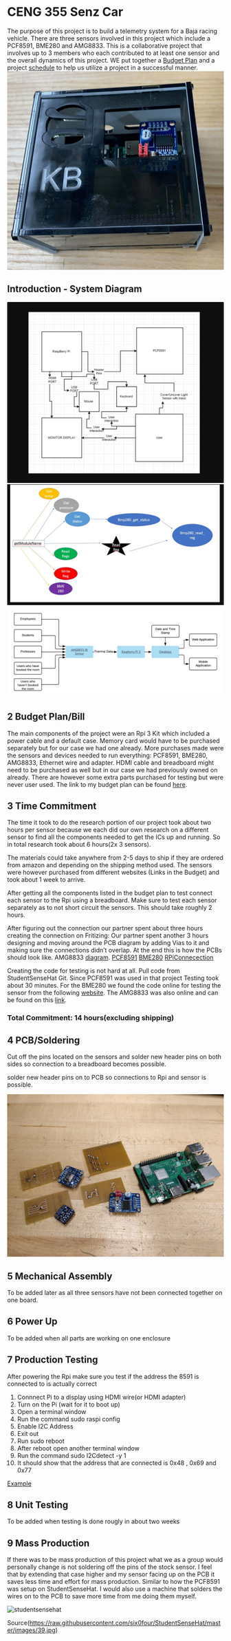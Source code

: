 # CENG 355 Senz Car

The purpose of this project is to build a telemetry system for a Baja racing vehicle. There are three sensors involved in this project which include a PCF8591, BME280 and AMG8833. This is a collaborative project that involves up to 3 members who each contributed to at least one sensor and the overall dynamics of this project. WE put together a [Budget Plan](https://github.com/KogulB/CENG355Project/blob/master/documentation/Budget.xlsx) and a project [schedule](https://github.com/KogulB/CENG355Project/blob/master/documentation/Schedule.mpp) to help us utilize a project in a successful manner.
![PiEnclousre](https://raw.githubusercontent.com/KogulB/KogulBCENG317Project/master/Images/PiEnclosure.jpg)

## Introduction - System Diagram

![SystemDiagram1](https://raw.githubusercontent.com/KogulB/CENG355Project/master/Hardware/SystemDiagram1.PNG)
![SystemDiagram2](https://raw.githubusercontent.com/KogulB/CENG355Project/master/Hardware/SystemDiagram2.PNG)
![SystemDiagram3](https://raw.githubusercontent.com/KogulB/CENG355Project/master/documentation/AMG8833%20System%20Diagram.png)
## 2 Budget Plan/Bill

The main components of the project were an Rpi 3 Kit which included a power cable and a default case. Memory card would have to be purchased separately but for our case we had one already. More purchases made were the sensors and devices needed to run everything: PCF8591, BME280, AMG8833, Ethernet wire and adapter. HDMI cable and breadboard might need to be purchased as well but in our case we had previously owned on already. There are however some extra parts purchased for testing but were never user used. The link to my budget plan can be found [here](https://github.com/KogulB/CENG355Project/blob/master/documentation/Budget.xlsx).

## 3 Time Commitment 

The time it took to do the research portion of our project took about two hours per sensor because  we each did our own research on a different sensor to find all the components needed to get the ICs up and running. So in total research took about 6 hours(2x 3 sensors).

The materials could take anywhere from 2-5 days to ship if they are ordered from amazon and depending on the shipping method used. The sensors were however purchased from different websites (Links in the Budget) and took about 1 week to arrive.

After getting all the components listed in the budget plan to test connect each sensor to the Rpi using a breadboard. Make sure to test each sensor separately as to not short circuit the sensors. This should take roughly 2 hours. 

After figuring out the connection our partner spent about three hours creating the connection on Fritizing: Our partner spent another 3 hours designing and moving around the PCB diagram by adding Vias to it and making sure the connections didn’t overlap. At the end this is how the PCBs should look like.
AMG8833 [diagram](https://raw.githubusercontent.com/KogulB/CENG355Project/master/Hardware/Pictures/AMG8833%20PCB%20Fritzing%20Screenshot.PNG).
[PCF8591](https://raw.githubusercontent.com/KogulB/CENG355Project/master/Hardware/Pictures/PCF8591%20PCB%20Fritzing%20Screenshot.PNG)
[BME280](https://raw.githubusercontent.com/KogulB/CENG355Project/master/Hardware/Pictures/BME280%20PCB%20Fritzing%20Screenshot.PNG)
[RPiConnecection](https://raw.githubusercontent.com/KogulB/CENG355Project/master/Hardware/Pictures/Main%20Board%20PCB%20Fritzing%20Screenshot.PNG)

Creating the code for testing is not hard at all. Pull code from StudentSenseHat Git. Since PCF8591 was used in that project Testing took about 30 minutes. For the BME280 we found the code online for testing the sensor from the following [website](https://github.com/adafruit/Adafruit_CircuitPython_BME280/blob/master/examples/bme280_simpletest.py). The AMG8833 was also online and can be found on this [link](https://github.com/adafruit/Adafruit_CircuitPython_AMG88xx/blob/master/examples/amg88xx_simpletest.py). 

### Total Commitment: 14 hours(excluding shipping)

## 4 PCB/Soldering

Cut off the pins located on the sensors and solder new header pins on both sides so connection to a breadboard becomes possible. 

solder new header pins on to PCB so connections to Rpi and sensor is possible. 

![SolderedParts](https://raw.githubusercontent.com/KogulB/CENG355Project/master/Hardware/Pictures/All%20Hardware.jpg)

## 5 Mechanical Assembly

To be added later as all three sensors have not been connected together on one board.

## 6 Power Up

To be added when all parts are working on one enclosure

## 7 Production Testing

After powering the Rpi make sure you test if the address the 8591 is connected to is actually correct

 1. Connnect Pi to a display using HDMI wire(or HDMI adapter)
 2. Turn on the Pi (wait for it to boot up)
 3. Open a terminal window
 4. Run the command sudo raspi config
 5. Enable I2C Address
 6. Exit out
 7. Run sudo reboot
 8. After reboot open another terminal window
 9. Run the command  sudo I2Cdetect -y 1
 10. It should show that the address that are connected is 0x48 , 0x69 and 0x77

[Example](https://raw.githubusercontent.com/KogulB/KogulBCENG317Project/master/Images/Assigned.PNG)

## 8 Unit Testing

To be added when testing is done rougly in about two weeks

## 9  Mass Production

If there was to be mass production of this project what we as a group would personally change is not soldering off the pins of the stock sensor. I feel that by extending that case higher and my sensor facing up on the PCB it saves less time and effort for mass production. Similar to how the PCF8591 was setup on StudentSenseHat. I would also use a machine that solders the wires on to the PCB to save more time from me doing them myself.

![studentsensehat](https://raw.githubusercontent.com/six0four/StudentSenseHat/master/images/39.jpg)

Source(https://raw.githubusercontent.com/six0four/StudentSenseHat/master/images/39.jpg)

